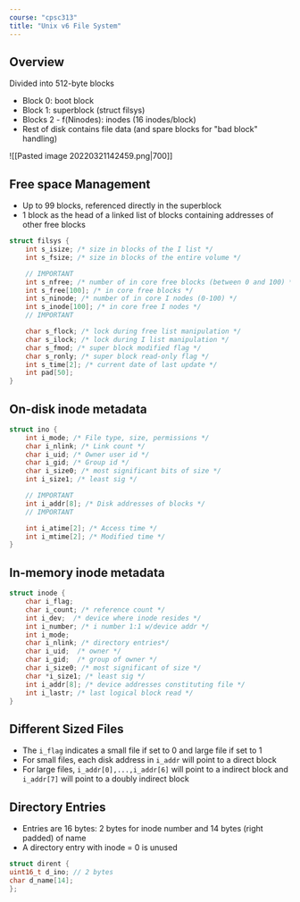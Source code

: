 ```yaml
---
course: "cpsc313"
title: "Unix v6 File System"
---
```


## Overview
Divided into 512-byte blocks
- Block 0: boot block
- Block 1: superblock (struct filsys)
- Blocks 2 - f(Ninodes): inodes (16 inodes/block)
- Rest of disk contains file data (and spare blocks for "bad block" handling)

![[Pasted image 20220321142459.png|700]]

## Free space Management
- Up to 99 blocks, referenced directly in the superblock
- 1 block as the head of a linked list of blocks containing addresses of other free blocks

```C
struct filsys {  
    int s_isize; /* size in blocks of the I list */  
    int s_fsize; /* size in blocks of the entire volume */  

    // IMPORTANT
    int s_nfree; /* number of in core free blocks (between 0 and 100) */  
    int s_free[100]; /* in core free blocks */  
    int s_ninode; /* number of in core I nodes (0-100) */  
    int s_inode[100]; /* in core free I nodes */  
    // IMPORTANT

    char s_flock; /* lock during free list manipulation */  
    char s_ilock; /* lock during I list manipulation */  
    char s_fmod; /* super block modified flag */  
    char s_ronly; /* super block read-only flag */  
    int s_time[2]; /* current date of last update */  
    int pad[50];  
}
```

## On-disk inode metadata
```C
struct ino {  
    int i_mode; /* File type, size, permissions */  
    char i_nlink; /* Link count */  
    char i_uid; /* Owner user id */  
    char i_gid; /* Group id */  
    char i_size0; /* most significant bits of size */  
    int i_size1; /* least sig */  

    // IMPORTANT
    int i_addr[8]; /* Disk addresses of blocks */  
    // IMPORTANT

    int i_atime[2]; /* Access time */  
    int i_mtime[2]; /* Modified time */  
}
```

## In-memory inode metadata
```C
struct inode {
    char i_flag;
    char i_count; /* reference count */
    int i_dev;  /* device where inode resides */
    int i_number; /* i number 1:1 w/device addr */
    int i_mode;
    char i_nlink; /* directory entries*/
    char i_uid;  /* owner */
    char i_gid;  /* group of owner */
    char i_size0; /* most significant of size */
    char *i_size1; /* least sig */
    int i_addr[8]; /* device addresses constituting file */
    int i_lastr; /* last logical block read */
}
```

## Different Sized Files
- The `i_flag` indicates a small file if set to 0 and large file if set to 1
- For small files, each disk address in `i_addr` will point to a direct block
- For large files, `i_addr[0],...,i_addr[6]` will point to a indirect block and `i_addr[7]` will point to a doubly indirect block

## Directory Entries
- Entries are 16 bytes: 2 bytes for inode number and 14 bytes (right padded) of name
- A directory entry with inode = 0 is unused

```C
struct dirent {  
uint16_t d_ino; // 2 bytes  
char d_name[14];  
};
```